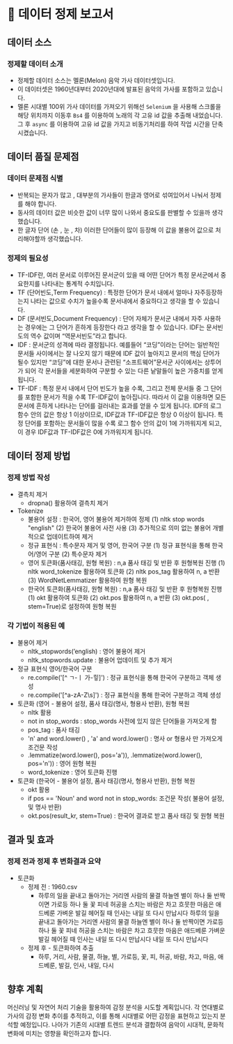 # 🎤 데이터 정제 보고서

## 데이터 소스

### 정제할 데이터 소개
- 정제할 데이터 소스는 멜론(Melon) 음악 가사 데이터셋입니다.
- 이 데이터셋은 1960년대부터 2020년대에 발표된 음악의 가사를 포함하고 있습니다.
- 멜론 시대별 100위 가사 데이터를 가져오기 위해선 `Selenium` 을 사용해 스크롤을 해당 위치까지 이동후 `Bs4` 를 이용하여 노래의 각 고유 id 값을 추출해 내었습니다. 그 후 `async` 를 이용하여 고유 id 값을 가지고 비동기처리를 하여 작업 시간을 단축시켰습니다.

## 데이터 품질 문제점

### 데이터 문제점 식별
- 반복되는 문자가 많고 , 대부분의 가사들이 한글과 영어로 섞여있어서 나눠서 정제를 해야 합니다.
- 동사의 데이터 값은 비슷한 값이 너무 많이 나와서 중요도를 판별할 수 있을까 생각했습니다.
- 한 글자 단어 (손 , 눈 , 차) 이러한 단어들이 많이 등장해 이 값을 불용어 값으로 처리해야할까 생각했습니다.
### 정제의 필요성 
- TF-IDF란, 여러 문서로 이루어진 문서군이 있을 때 어떤 단어가 특정 문서군에서 중요한지를 나타내는 통계적 수치입니다.
- TF (단어빈도,Term Frequency) : 특정한 단어가 문서 내에서 얼마나 자주등장하는지 나타는 값으로 수치가 높을수록 문서내에서 중요하다고 생각을 할 수 있습니다.
- DF (문서빈도,Document Frequency) : 단어 자체가 문서군 내에서 자주 사용하는 경우에는 그 단어가 흔하게 등장한다 라고 생각을 할 수 있습니다. IDF는 문서빈도의 역수 값이며 “역문서빈도”라고 합니다.
- IDF : 문서군의 성격에 따라 결정됩니다. 예를들어 “코딩”이라는 단어는 일반적인 문서들 사이에서는 잘 나오지 않기 때문에 IDF 값이 높아지고 문서의 핵심 단어가 될수 있지만 “코딩”에 대한 문서나 관련된 “소프트웨어”문서군 사이에서는 상투어가 되어 각 문서들을 세분화하여 구분할 수 있는 다른 낱말들이 높은 가중치를 얻게 됩니다.
- TF-IDF : 특정 문서 내에서 단어 빈도가 높을 수록, 그리고 전체 문서들 중 그 단어를 포함한 문서가 적을 수록 TF-IDF값이 높아집니다. 따라서 이 값을 이용하면 모든 문서에 흔하게 나타나는 단어를 걸러내는 효과를 얻을 수 있게 됩니다. IDF의 로그 함수 안의 값은 항상 1 이상이므로, IDF값과 TF-IDF값은 항상 0 이상이 됩니다. 특정 단어를 포함하는 문서들이 많을 수록 로그 함수 안의 값이 1에 가까워지게 되고, 이 경우 IDF값과 TF-IDF값은 0에 가까워지게 됩니다.
## 데이터 정제 방법

### 정제 방법 작성
- 결측치 제거
    - dropna() 활용하여 결측치 제거
- Tokenize
    - 불용어 설정 : 한국어, 영어 불용어 제거하여 정제
            (1) nltk stop words "english"
            (2) 한국어 불용어 사전 사용
            (3) 추가적으로 의미 없는 불용어 개별적으로 업데이트하여 제거
    - 정규 표현식 : 특수문자 제거 및 영어, 한국어 구분
            (1) 정규 표현식을 통해 한국어/영어 구분
            (2) 특수문자 제거
    - 영어 토큰화(품사태깅, 원형 복원) : n,a 품사 태깅 및 반환 후 원형복원 진행
            (1) nltk word_tokenize 활용하여 토큰화
            (2) nltk pos_tag 활용하여 n, a 반환
            (3) WordNetLemmatizer 활용하여 원형 복원
    - 한국어 토큰화(품사태깅, 원형 복원) : n,a 품사 태깅 및 반환 후 원형복원 진행
            (1) okt 활용하여 토큰화
            (2) okt.pos 활용하여 n, a 반환
            (3) okt.pos( , stem=True)로 설정하여 원형 복원
### 각 기법이 적용된 예
- 불용어 제거
    - nltk_stopwords(’english) : 영어 불용어 제거
    - nltk_stopwords.update : 불용어 업데이트 및 추가 제거
- 정규 표현식 영어/한국어 구분
    - re.compile('[^ ㄱ-ㅣ 가-힣]') : 정규 표현식을 통해 한국어 구분하고 객체 생성
    - re.compile('[^a-zA-Z\s]') : 정규 표현식을 통해 한국어 구분하고 객체 생성
- 토큰화 (영어 - 불용어 설정, 품사 태깅(명사, 형용사 반환), 원형 복원
    - nltk 활용
    - not in stop_words : stop_words 사전에 있지 않은 단어들을 가져오게 함
    - pos_tag : 품사 태깅
    - 'n' and word.lower() , 'a' and word.lower() : 명사 or 형용사 만 가져오게 조건문 작성
    - .lemmatize(word.lower(), pos='a')), .lemmatize(word.lower(), pos='n')) :  영어 원형 복원
    - word_tokenize : 영어 토큰화 진행
- 토큰화 (한국어 - 불용어 설정, 품사 태깅(명사, 형용사 반환), 원형 복원
    - okt 활용
    - if pos == 'Noun' and word not in stop_words: 조건문 작성( 불용어 설정, 및 명사 반환)
    - okt.pos(result_kr, stem=True) :  한국어 결과로 받고 품사 태깅 및 원형 복원
## 결과 및 효과

### 정제 전과 정제 후 변화결과 요약
- 토큰화
    - 정제 전 : 1960.csv
        - 하루의 일을 끝내고 돌아가는 거리엔 사람의 물결 하늘엔 별이 하나 둘 반짝이면 가로등 하나 둘 꽃 피네 허공을 스치는 바람은 차고 흐뭇한 마음은 애드베룬 가벼운 발길 헤어질 때 인사는 내일 또 다시 만납시다 하루의 일을 끝내고 돌아가는 거리엔 사람의 물결 하늘엔 별이 하나 둘 반짝이면 가로등 하나 둘 꽃 피네 허공을 스치는 바람은 차고 흐뭇한 마음은 애드베룬 가벼운 발길 헤어질 때 인사는 내일 또 다시 만납시다 내일 또 다시 만납시다
    - 정제 후 - 토큰화하여 추출
        - 하루, 거리, 사람, 물결, 하늘, 별, 가로등, 꽃, 피, 허공, 바람, 차고, 마음, 애드베룬, 발길, 인사, 내일, 다시
## 향후 계획

머신러닝 및 자연어 처리 기술을 활용하여 감정 분석을 시도할 계획입니다. 각 연대별로 가사의 감정 변화 추이를 추적하고, 이를 통해 시대별로 어떤 감정을 표현하고 있는지 분석할 예정입니다. 나아가 기존의 시대별 트렌드 분석과 결합하여 음악이 시대적, 문화적 변화에 미치는 영향을 확인하고자 합니다. 
